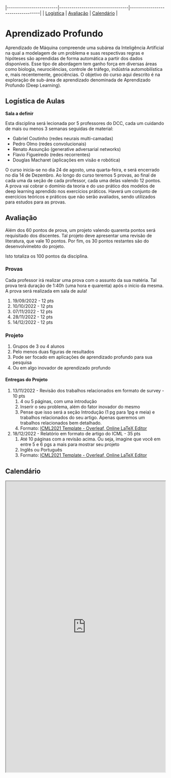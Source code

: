 |-------------------------|----------------------------------|----------------------------------|
| [Logística](#logistica) | [Avaliação](#aval)               | [Calendário](#cal)               |

# Aprendizado Profundo

Aprendizado  de  Máquina  compreende  uma  subárea  da  Inteligência  Artificial  na qual  a  modelagem  de  um  problema  e  suas  respectivas regras  e  hipóteses são aprendidas  de  forma  automática  a  partir  dos  dados  disponíveis.  Esse  tipo  de abordagem  tem  ganho  força  em  diversas  áreas  como  biologia,  neurociências, controle  de  tráfego,  indústria  automobilística  e,  mais  recentemente,  geociências. O objetivo do curso aqui descrito é na exploração de sub-área de aprendizado denominada de Aprendizado Profundo (Deep Learning).

<a name="logistica"/>

## Logística de Aulas 

**Sala a definir**

Esta disciplina será lecionada por 5 professores do DCC, cada um cuidando de mais ou menos 3 semanas seguidas de material: 
- Gabriel Coutinho (redes neurais multi-camadas)
- Pedro Olmo (redes convolucionais)
- Renato Assunção (generative adversarial networks)
- Flavio Figueiredo (redes recorrentes)
- Douglas Macharet (aplicações em visão e robótica)

O curso inicia-se no dia 24 de agosto, uma quarta-feira, e será encerrado no dia 14 de Dezembro. Ao longo do curso teremos 5 provas, ao final de cada uma da seção de cada professor, cada uma delas valendo 12 pontos. A prova vai cobrar o domínio da teoria e do uso prático dos modelos de deep learning aprendido nos exercícios práticos. Haverá um conjunto de exercícios teóricos e práticos que não serão avaliados, sendo utilizados para estudos para as provas. 

<a name="aval"/>

## Avaliação

Além dos 60 pontos de prova, um projeto valendo quarenta pontos será requisitado dos discentes. Tal projeto deve apresentar uma revisão de literatura, que vale 10 pontos. Por fim, os 30 pontos restantes são do desenvolvimebto do projeto.

Isto totaliza os 100 pontos da disciplina. 

### Provas

Cada professor irá realizar uma prova com o assunto da sua matéria. Tal prova terá duração de 1:40h (uma hora e quarenta) após o início da mesma. A prova será realizada em sala de aula!

  1. 19/09/2022 - 12 pts
  1. 10/10/2022 - 12 pts
  1. 07/11/2022 - 12 pts
  1. 28/11/2022 - 12 pts
  1. 14/12/2022 - 12 pts
    
### Projeto

  1. Grupos de 3 ou 4 alunos
  2. Pelo menos duas figuras de resultados
  3. Pode ser focado em aplicações de aprendizado profundo para sua pesquisa
  4. Ou em algo inovador de aprendizado profundo

#### Entregas do Projeto

  1. 13/11/2022 - Revisão dos trabalhos relacionados em formato de survey - 10 pts
      1. 4 ou 5 páginas, com uma introdução
      1. Inserir o seu problema, além do fator inovador do mesmo
      1. Pense que isso será a seção Introdução (1 pg para 1pg e meia) e trabalhos relacionados do seu artigo. Apenas queremos um trabalhos relacionados bem detalhado.
      1. Formato: [ICML2021 Template - Overleaf, Online LaTeX Editor](https://pt.overleaf.com/latex/templates/icml2021-template/dsftnbmjgyhv)
  1. 18/12/2022 - Relatório em formato de artigo do ICML - 35 pts
      1. Até 10 páginas com a revisão acima. Ou seja, imagine que você em entre 5 e 6 pgs a mais para mostrar seu projeto
      1. Inglês ou Português
      1. Formato: [ICML2021 Template - Overleaf, Online LaTeX Editor](https://pt.overleaf.com/latex/templates/icml2021-template/dsftnbmjgyhv)

<a name="cal"/>

## Calendário 

<iframe width="100%" height="920" src="https://docs.google.com/spreadsheets/d/e/2PACX-1vSV0ky2yLl7ivfFmEAUBiE3-39r8ULtJD5PxhNKlijqrGwYRididtMfG60QR_s2w7Intm6189mzs2iS/pubhtml?widget=true&amp;headers=false"></iframe>
